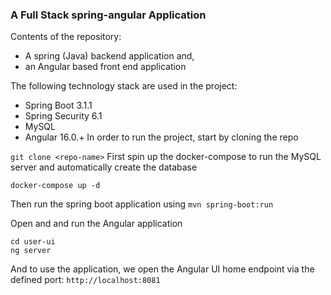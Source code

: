 ### A Full Stack spring-angular Application

Contents of the repository:

- A spring (Java) backend application and,
- an Angular based front end application

The following technology stack are used in the project:

+ Spring Boot 3.1.1
+ Spring Security 6.1
+ MySQL
+ Angular 16.0.+
In order to run the project, start by cloning the repo

```git clone <repo-name>```
First spin up the docker-compose to run the MySQL server and automatically create the database

``` docker-compose up -d ```

Then run the spring boot application using 
```mvn spring-boot:run ```

Open and and run the Angular application 
``` 
cd user-ui
ng server 
```

And to use the application, we open the Angular UI home endpoint 
via the defined port:
```http://localhost:8081 ```